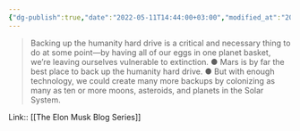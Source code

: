```yaml
---
{"dg-publish":true,"date":"2022-05-11T14:44:00+03:00","modified_at":"2022-05-17T22:50:11+03:00","title":"Mars is a backup for the humanity","permalink":"/quotes/202205111444/","dgHomeLink":false,"dgPassFrontmatter":true}
---
```



> Backing up the humanity hard drive is a critical and necessary thing to do at some point—by having all of our eggs in one planet basket, we’re leaving ourselves vulnerable to extinction. ●  Mars is by far the best place to back up the humanity hard drive. ●  But with enough technology, we could create many more backups by colonizing as many as ten or more moons, asteroids, and planets in the Solar System.

Link:: [[The Elon Musk Blog Series]]
